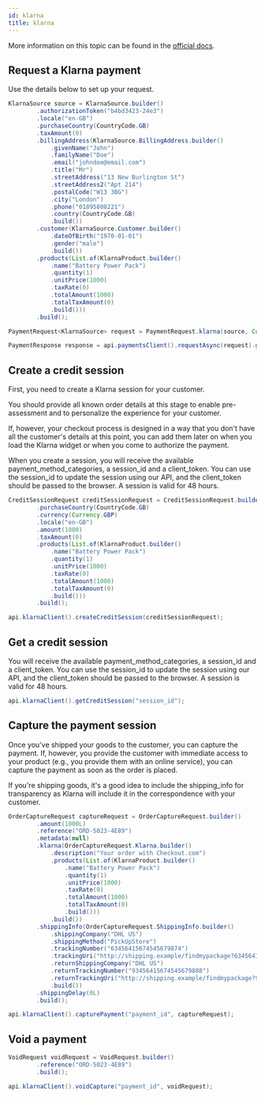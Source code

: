 ```yaml
---
id: klarna
title: klarna
---
```


More information on this topic can be found in the [official docs](https://docs.checkout.com/payments/payment-methods/invoice-and-pay-later/klarna).

## Request a Klarna payment
Use the details below to set up your request.
```java
KlarnaSource source = KlarnaSource.builder()
        .authorizationToken("b4bd3423-24e3")
        .locale("en-GB")
        .purchaseCountry(CountryCode.GB)
        .taxAmount(0)
        .billingAddress(KlarnaSource.BillingAddress.builder()
            .givenName("John")
            .familyName("Doe")
            .email("johndoe@email.com")
            .title("Mr")
            .streetAddress("13 New Burlington St")
            .streetAddress2("Apt 214")
            .postalCode("W13 3BG")
            .city("London")
            .phone("01895808221")
            .country(CountryCode.GB)
            .build())
        .customer(KlarnaSource.Customer.builder()
            .dateOfBirth("1970-01-01")
            .gender("male")
            .build())
        .products(List.of(KlarnaProduct.builder()
            .name("Battery Power Pack")
            .quantity(1)
            .unitPrice(1000)
            .taxRate(0)
            .totalAmount(1000)
            .totalTaxAmount(0)
            .build()))
        .build();

PaymentRequest<KlarnaSource> request = PaymentRequest.klarna(source, Currency.EUR, 1000L);

PaymentResponse response = api.paymentsClient().requestAsync(request).get();
```
## Create a credit session
First, you need to create a Klarna session for your customer.

You should provide all known order details at this stage to enable pre-assessment and to personalize the experience for your customer.

If, however, your checkout process is designed in a way that you don't have all the customer's details at this point, you can add them later on when you load the Klarna widget or when you come to authorize the payment.

When you create a session, you will receive the available payment_method_categories, a session_id and a client_token. You can use the session_id to update the session using our API, and the client_token should be passed to the browser. A session is valid for 48 hours.

```java
CreditSessionRequest creditSessionRequest = CreditSessionRequest.builder()
        .purchaseCountry(CountryCode.GB)
        .currency(Currency.GBP)
        .locale("en-GB")
        .amount(1000)
        .taxAmount(0)
        .products(List.of(KlarnaProduct.builder()
            .name("Battery Power Pack")
            .quantity(1)
            .unitPrice(1000)
            .taxRate(0)
            .totalAmount(1000)
            .totalTaxAmount(0)
            .build()))
        .build();

api.klarnaClient().createCreditSession(creditSessionRequest);
```

## Get a credit session
You will receive the available payment_method_categories, a session_id and a client_token. You can use the session_id to update the session using our API, and the client_token should be passed to the browser. A session is valid for 48 hours.

```java
api.klarnaClient().getCreditSession("session_id");
```

## Capture the payment session
Once you've shipped your goods to the customer, you can capture the payment. If, however, you provide the customer with immediate access to your product (e.g., you provide them with an online service), you can capture the payment as soon as the order is placed.

If you're shipping goods, it's a good idea to include the shipping_info for transparency as Klarna will include it in the correspondence with your customer.

```java
OrderCaptureRequest captureRequest = OrderCaptureRequest.builder()
        .amount(1000L)
        .reference("ORD-5023-4E89")
        .metadata(null)
        .klarna(OrderCaptureRequest.Klarna.builder()
            .description("Your order with Checkout.com")
            .products(List.of(KlarnaProduct.builder()
                .name("Battery Power Pack")
                .quantity(1)
                .unitPrice(1000)
                .taxRate(0)
                .totalAmount(1000)
                .totalTaxAmount(0)
                .build()))
            .build())
        .shippingInfo(OrderCaptureRequest.ShippingInfo.builder()
            .shippingCompany("DHL US")
            .shippingMethod("PickUpStore")
            .trackingNumber("63456415674545679874")
            .trackingUri("http://shipping.example/findmypackage?63456415674545679874")
            .returnShippingCompany("DHL US")
            .returnTrackingNumber("93456415674545679888")
            .returnTrackingUri("http://shipping.example/findmypackage?93456415674545679888")
            .build())
        .shippingDelay(0L)
        .build();

api.klarnaClient().capturePayment("payment_id", captureRequest);
```

## Void a payment

```java
VoidRequest voidRequest = VoidRequest.builder()
        .reference("ORD-5023-4E89")
        .build();

api.klarnaClient().voidCapture("payment_id", voidRequest);
```
